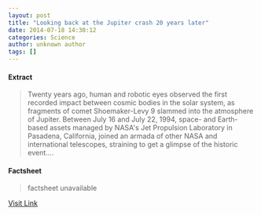 ```yaml
---
layout: post
title: "Looking back at the Jupiter crash 20 years later"
date: 2014-07-18 14:30:12
categories: Science
author: unknown author
tags: []
---
```



#### Extract
>Twenty years ago, human and robotic eyes observed the first recorded impact between cosmic bodies in the solar system, as fragments of comet Shoemaker-Levy 9 slammed into the atmosphere of Jupiter. Between July 16 and July 22, 1994, space- and Earth-based assets managed by NASA's Jet Propulsion Laboratory in Pasadena, California, joined an armada of other NASA and international telescopes, straining to get a glimpse of the historic event....

#### Factsheet
>factsheet unavailable

[Visit Link](http://feeds.sciencedaily.com/~r/sciencedaily/~3/Rn9nGQw4jTw/140718103012.htm)


